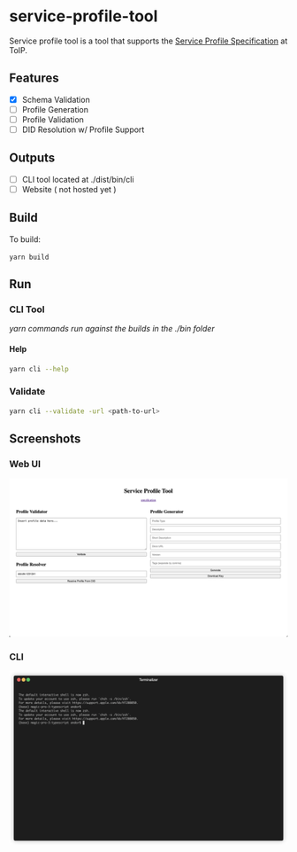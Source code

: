 # service-profile-tool

Service profile tool is a tool that supports the [Service Profile Specification](https://github.com/trustoverip/tswg-trust-registry-service-profile) at ToIP.

## Features

- [x] Schema Validation
- [ ] Profile Generation
- [ ] Profile Validation
- [ ] DID Resolution w/ Profile Support

## Outputs

- [ ] CLI tool located at ./dist/bin/cli
- [ ] Website ( not hosted yet )
 
## Build

To build: 

`yarn build`

## Run

### CLI Tool

_yarn commands run against the builds in the ./bin folder_

#### Help

```sh
yarn cli --help
```

### Validate

```sh
yarn cli --validate -url <path-to-url>
```

## Screenshots

### Web UI

![./imgs/00_ss.png](./imgs/00_ss.png)

### CLI

![./imgs/demo.gif](./imgs/demo.gif)
